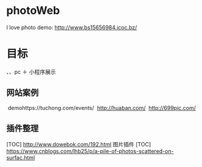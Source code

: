# photoWeb
I love photo
demo: http://www.bs15656984.icoc.bz/ 
# 目标
  、、pc ＋ 小程序展示
  
  
  
## 网站案例
  demohttps://tuchong.com/events/
  http://huaban.com/
  http://699pic.com/

## 插件整理
  [TOC] http://www.dowebok.com/192.html 图片插件
  [TOC] https://www.cnblogs.com/lhb25/p/a-pile-of-photos-scattered-on-surfac.html
